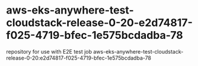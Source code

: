# aws-eks-anywhere-test-cloudstack-release-0-20-e2d74817-f025-4719-bfec-1e575bcdadba-78
repository for use with E2E test job aws-eks-anywhere-test-cloudstack-release-0-20:e2d74817-f025-4719-bfec-1e575bcdadba-78
